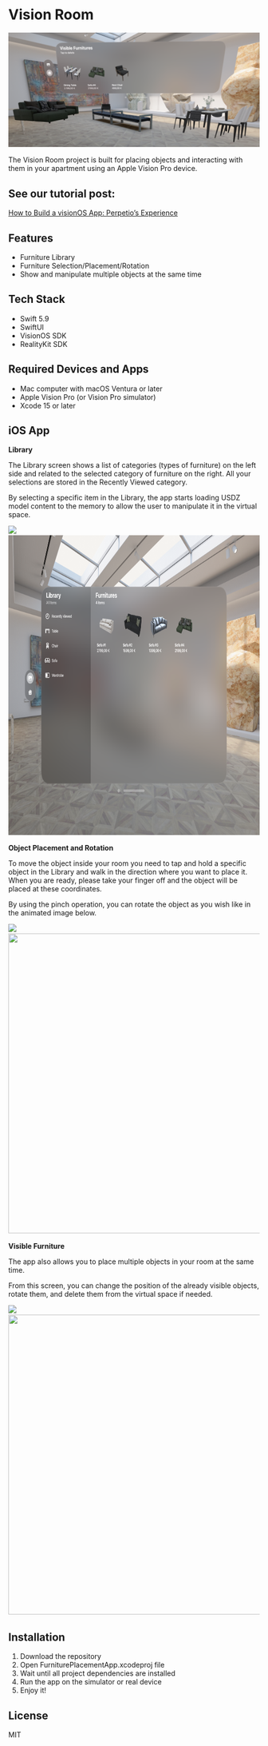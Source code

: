 # Vision Room

[![N|Solid](https://github.com/perpetio/vision_room/blob/main/Screenshots/cover.png)](https://github.com/perpetio/vision_room)

The Vision Room project is built for placing objects and interacting with them in your apartment using an Apple Vision Pro device.

## See our tutorial post:

[How to Build a visionOS App: Perpetio’s Experience](https://perpet.io/blog/how-to-build-a-visionos-app-perpetios-experience/)

## Features

- Furniture Library
- Furniture Selection/Placement/Rotation
- Show and manipulate multiple objects at the same time

## Tech Stack

- Swift 5.9
- SwiftUI
- VisionOS SDK
- RealityKit SDK

## Required Devices and Apps
- Mac computer with macOS Ventura or later
- Apple Vision Pro (or Vision Pro simulator)
- Xcode 15 or later

## iOS App

**Library**

The Library screen shows a list of categories (types of furniture) on the left side and related to the selected category of furniture on the right. All your selections are stored in the Recently Viewed category.

By selecting a specific item in the Library, the app starts loading USDZ model content to the memory to allow the user to manipulate it in the virtual space.

![]((https://github.com/perpetio/vision_room/blob/main/Screenshots/library-screen.png))
<img src="https://github.com/perpetio/vision_room/blob/main/Screenshots/library-screen.png" width="800" height="600">

**Object Placement and Rotation**

To move the object inside your room you need to tap and hold a specific object in the Library and walk in the direction where you want to place it. When you are ready, please take your finger off and the object will be placed at these coordinates.

By using the pinch operation, you can rotate the object as you wish like in the animated image below.

![]((https://github.com/perpetio/vision_room/blob/main/Screenshots/object-placement.gif))
<img src="https://github.com/perpetio/vision_room/blob/main/Screenshots/object-placement.gif" width="800" height="600">

**Visible Furniture**

The app also allows you to place multiple objects in your room at the same time. 

From this screen, you can change the position of the already visible objects, rotate them, and delete them from the virtual space if needed.

![]((https://github.com/perpetio/vision_room/blob/main/Screenshots/visible-furniture-screen.png))
<img src="https://github.com/perpetio/vision_room/blob/main/Screenshots/visible-furniture-screen.png" width="800" height="600">

## Installation

1. Download the repository
2. Open FurniturePlacementApp.xcodeproj file
3. Wait until all project dependencies are installed
4. Run the app on the simulator or real device
5. Enjoy it!

## License

MIT

